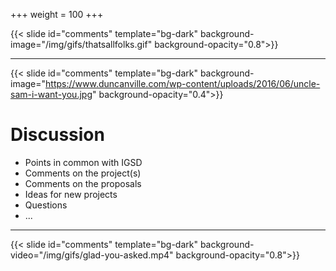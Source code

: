 +++
weight = 100
+++

{{< slide id="comments" template="bg-dark" background-image="/img/gifs/thatsallfolks.gif" background-opacity="0.8">}}
<!-- {{< slide id="comments" template="bg-dark" background-image="/img/questions/obama.gif" background-position="bottom" background-opacity="0.8">}} -->

---

{{< slide id="comments" template="bg-dark" background-image="https://www.duncanville.com/wp-content/uploads/2016/06/uncle-sam-i-want-you.jpg" background-opacity="0.4">}}

# Discussion

* Points in common with IGSD
* Comments on the project(s)
* Comments on the proposals
* Ideas for new projects
* Questions
* ...

---

{{< slide id="comments" template="bg-dark" background-video="/img/gifs/glad-you-asked.mp4" background-opacity="0.8">}}

